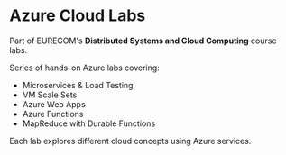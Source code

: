 # Azure Cloud Labs

Part of EURECOM's **Distributed Systems and Cloud Computing** course labs.

Series of hands-on Azure labs covering:

-   Microservices & Load Testing
-   VM Scale Sets
-   Azure Web Apps
-   Azure Functions
-   MapReduce with Durable Functions

Each lab explores different cloud concepts using Azure services.
